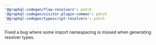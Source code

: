 ```yaml
---
'@graphql-codegen/flow-resolvers': patch
'@graphql-codegen/visitor-plugin-common': patch
'@graphql-codegen/typescript-resolvers': patch
---
```


Fixed a bug where some import namespacing is missed when generating resolver types.
